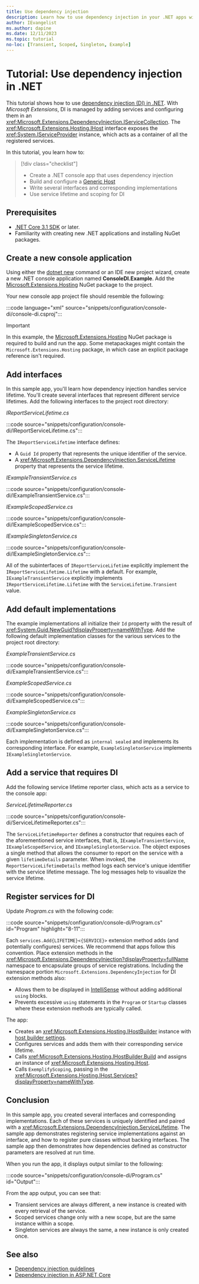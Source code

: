 ```yaml
---
title: Use dependency injection
description: Learn how to use dependency injection in your .NET apps with this comprehensive tutorial. Follow along with this pragmatic guide to understand DI in C#.
author: IEvangelist
ms.author: dapine
ms.date: 12/11/2023
ms.topic: tutorial
no-loc: [Transient, Scoped, Singleton, Example]
---
```


# Tutorial: Use dependency injection in .NET

This tutorial shows how to use [dependency injection (DI) in .NET](dependency-injection.md). With *Microsoft Extensions*, DI is managed by adding services and configuring them in an <xref:Microsoft.Extensions.DependencyInjection.IServiceCollection>. The <xref:Microsoft.Extensions.Hosting.IHost> interface exposes the <xref:System.IServiceProvider> instance, which acts as a container of all the registered services.

In this tutorial, you learn how to:

> [!div class="checklist"]
>
> - Create a .NET console app that uses dependency injection
> - Build and configure a [Generic Host](generic-host.md)
> - Write several interfaces and corresponding implementations
> - Use service lifetime and scoping for DI

## Prerequisites

- [.NET Core 3.1 SDK](https://dotnet.microsoft.com/download/dotnet) or later.
- Familiarity with creating new .NET applications and installing NuGet packages.

## Create a new console application

Using either the [dotnet new](../tools/dotnet-new.md) command or an IDE new project wizard, create a new .NET console application named **ConsoleDI.Example**. Add the [Microsoft.Extensions.Hosting](https://www.nuget.org/packages/Microsoft.Extensions.Hosting) NuGet package to the project.

Your new console app project file should resemble the following:

:::code language="xml" source="snippets/configuration/console-di/console-di.csproj":::

> [!IMPORTANT]
> In this example, the [Microsoft.Extensions.Hosting](https://www.nuget.org/packages/Microsoft.Extensions.Hosting) NuGet package is required to build and run the app. Some metapackages might contain the `Microsoft.Extensions.Hosting` package, in which case an explicit package reference isn't required.

## Add interfaces

In this sample app, you'll learn how dependency injection handles service lifetime. You'll create several interfaces that represent different service lifetimes. Add the following interfaces to the project root directory:

*IReportServiceLifetime.cs*

:::code source="snippets/configuration/console-di/IReportServiceLifetime.cs":::

The `IReportServiceLifetime` interface defines:

- A `Guid Id` property that represents the unique identifier of the service.
- A <xref:Microsoft.Extensions.DependencyInjection.ServiceLifetime> property that represents the service lifetime.

*IExampleTransientService.cs*

:::code source="snippets/configuration/console-di/IExampleTransientService.cs":::

*IExampleScopedService.cs*

:::code source="snippets/configuration/console-di/IExampleScopedService.cs":::

*IExampleSingletonService.cs*

:::code source="snippets/configuration/console-di/IExampleSingletonService.cs":::

All of the subinterfaces of `IReportServiceLifetime` explicitly implement the `IReportServiceLifetime.Lifetime` with a default. For example, `IExampleTransientService` explicitly implements `IReportServiceLifetime.Lifetime` with the `ServiceLifetime.Transient` value.

## Add default implementations

The example implementations all initialize their `Id` property with the result of <xref:System.Guid.NewGuid?displayProperty=nameWithType>. Add the following default implementation classes for the various services to the project root directory:

*ExampleTransientService.cs*

:::code source="snippets/configuration/console-di/ExampleTransientService.cs":::

*ExampleScopedService.cs*

:::code source="snippets/configuration/console-di/ExampleScopedService.cs":::

*ExampleSingletonService.cs*

:::code source="snippets/configuration/console-di/ExampleSingletonService.cs":::

Each implementation is defined as `internal sealed` and implements its corresponding interface. For example, `ExampleSingletonService` implements `IExampleSingletonService`.

## Add a service that requires DI

Add the following service lifetime reporter class, which acts as a service to the console app:

*ServiceLifetimeReporter.cs*

:::code source="snippets/configuration/console-di/ServiceLifetimeReporter.cs":::

The `ServiceLifetimeReporter` defines a constructor that requires each of the aforementioned service interfaces, that is, `IExampleTransientService`, `IExampleScopedService`, and `IExampleSingletonService`. The object exposes a single method that allows the consumer to report on the service with a given `lifetimeDetails` parameter. When invoked, the `ReportServiceLifetimeDetails` method logs each service's unique identifier with the service lifetime message. The log messages help to visualize the service lifetime.

## Register services for DI

Update *Program.cs* with the following code:

:::code source="snippets/configuration/console-di/Program.cs" id="Program" highlight="8-11":::

Each `services.Add{LIFETIME}<{SERVICE}>` extension method adds (and potentially configures) services. We recommend that apps follow this convention. Place extension methods in the <xref:Microsoft.Extensions.DependencyInjection?displayProperty=fullName> namespace to encapsulate groups of service registrations. Including the namespace portion `Microsoft.Extensions.DependencyInjection` for DI extension methods also:

- Allows them to be displayed in [IntelliSense](/visualstudio/ide/using-intellisense) without adding additional `using` blocks.
- Prevents excessive `using` statements in the `Program` or `Startup` classes where these extension methods are typically called.

The app:

- Creates an <xref:Microsoft.Extensions.Hosting.IHostBuilder> instance with [host builder settings](generic-host.md#host-builder-settings).
- Configures services and adds them with their corresponding service lifetime.
- Calls <xref:Microsoft.Extensions.Hosting.IHostBuilder.Build> and assigns an instance of <xref:Microsoft.Extensions.Hosting.IHost>.
- Calls `ExemplifyScoping`, passing in the <xref:Microsoft.Extensions.Hosting.IHost.Services?displayProperty=nameWithType>.

## Conclusion

In this sample app, you created several interfaces and corresponding implementations. Each of these services is uniquely identified and paired with a <xref:Microsoft.Extensions.DependencyInjection.ServiceLifetime>. The sample app demonstrates registering service implementations against an interface, and how to register pure classes without backing interfaces. The sample app then demonstrates how dependencies defined as constructor parameters are resolved at run time.

When you run the app, it displays output similar to the following:

:::code source="snippets/configuration/console-di/Program.cs" id="Output":::

From the app output, you can see that:

- Transient services are always different, a new instance is created with every retrieval of the service.
- Scoped services change only with a new scope, but are the same instance within a scope.
- Singleton services are always the same, a new instance is only created once.

## See also

* [Dependency injection guidelines](dependency-injection-guidelines.md)
* [Dependency injection in ASP.NET Core](/aspnet/core/fundamentals/dependency-injection)

